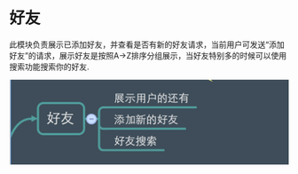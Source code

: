 # 好友

此模块负责展示已添加好友，并查看是否有新的好友请求，当前用户可发送“添加好友”的请求，展示好友是按照A->Z排序分组展示，当好友特别多的时候可以使用搜索功能搜索你的好友.



![好友](好友模块.png)





